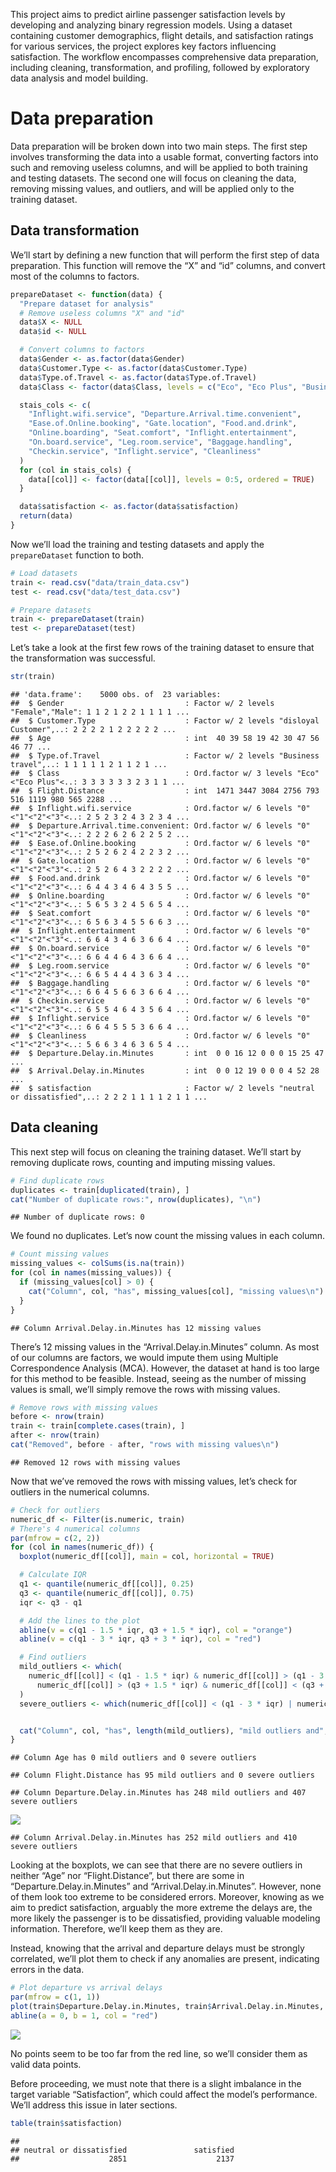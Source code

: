 <!-- README.md is generated from AirlineSatisfaction.Rmd. Please edit that file. -->

This project aims to predict airline passenger satisfaction levels by
developing and analyzing binary regression models. Using a dataset
containing customer demographics, flight details, and satisfaction
ratings for various services, the project explores key factors
influencing satisfaction. The workflow encompasses comprehensive data
preparation, including cleaning, transformation, and profiling, followed
by exploratory data analysis and model building.

# Data preparation

Data preparation will be broken down into two main steps. The first step
involves transforming the data into a usable format, converting factors
into such and removing useless columns, and will be applied to both
training and testing datasets. The second one will focus on cleaning the
data, removing missing values, and outliers, and will be applied only to
the training dataset.

## Data transformation

We’ll start by defining a new function that will perform the first step
of data preparation. This function will remove the “X” and “id” columns,
and convert most of the columns to factors.

``` r
prepareDataset <- function(data) {
  "Prepare dataset for analysis"
  # Remove useless columns "X" and "id"
  data$X <- NULL
  data$id <- NULL

  # Convert columns to factors
  data$Gender <- as.factor(data$Gender)
  data$Customer.Type <- as.factor(data$Customer.Type)
  data$Type.of.Travel <- as.factor(data$Type.of.Travel)
  data$Class <- factor(data$Class, levels = c("Eco", "Eco Plus", "Business"), ordered = TRUE)

  stais_cols <- c(
    "Inflight.wifi.service", "Departure.Arrival.time.convenient",
    "Ease.of.Online.booking", "Gate.location", "Food.and.drink",
    "Online.boarding", "Seat.comfort", "Inflight.entertainment",
    "On.board.service", "Leg.room.service", "Baggage.handling",
    "Checkin.service", "Inflight.service", "Cleanliness"
  )
  for (col in stais_cols) {
    data[[col]] <- factor(data[[col]], levels = 0:5, ordered = TRUE)
  }

  data$satisfaction <- as.factor(data$satisfaction)
  return(data)
}
```

Now we’ll load the training and testing datasets and apply the
`prepareDataset` function to both.

``` r
# Load datasets
train <- read.csv("data/train_data.csv")
test <- read.csv("data/test_data.csv")

# Prepare datasets
train <- prepareDataset(train)
test <- prepareDataset(test)
```

Let’s take a look at the first few rows of the training dataset to
ensure that the transformation was successful.

``` r
str(train)
```

    ## 'data.frame':    5000 obs. of  23 variables:
    ##  $ Gender                           : Factor w/ 2 levels "Female","Male": 1 1 2 1 2 2 1 1 1 1 ...
    ##  $ Customer.Type                    : Factor w/ 2 levels "disloyal Customer",..: 2 2 2 2 1 2 2 2 2 2 ...
    ##  $ Age                              : int  40 39 58 19 42 30 47 56 46 77 ...
    ##  $ Type.of.Travel                   : Factor w/ 2 levels "Business travel",..: 1 1 1 1 1 2 1 1 2 1 ...
    ##  $ Class                            : Ord.factor w/ 3 levels "Eco"<"Eco Plus"<..: 3 3 3 3 3 3 2 3 1 1 ...
    ##  $ Flight.Distance                  : int  1471 3447 3084 2756 793 516 1119 980 565 2288 ...
    ##  $ Inflight.wifi.service            : Ord.factor w/ 6 levels "0"<"1"<"2"<"3"<..: 2 5 2 3 2 4 3 2 3 4 ...
    ##  $ Departure.Arrival.time.convenient: Ord.factor w/ 6 levels "0"<"1"<"2"<"3"<..: 2 2 2 6 2 6 2 2 5 2 ...
    ##  $ Ease.of.Online.booking           : Ord.factor w/ 6 levels "0"<"1"<"2"<"3"<..: 2 5 2 6 2 4 2 2 3 2 ...
    ##  $ Gate.location                    : Ord.factor w/ 6 levels "0"<"1"<"2"<"3"<..: 2 5 2 6 4 3 2 2 2 2 ...
    ##  $ Food.and.drink                   : Ord.factor w/ 6 levels "0"<"1"<"2"<"3"<..: 6 4 4 3 4 6 4 3 5 5 ...
    ##  $ Online.boarding                  : Ord.factor w/ 6 levels "0"<"1"<"2"<"3"<..: 5 6 5 3 2 4 5 6 5 4 ...
    ##  $ Seat.comfort                     : Ord.factor w/ 6 levels "0"<"1"<"2"<"3"<..: 6 5 6 3 4 5 5 6 6 3 ...
    ##  $ Inflight.entertainment           : Ord.factor w/ 6 levels "0"<"1"<"2"<"3"<..: 6 6 4 3 4 6 3 6 6 4 ...
    ##  $ On.board.service                 : Ord.factor w/ 6 levels "0"<"1"<"2"<"3"<..: 6 6 4 4 6 4 3 6 6 4 ...
    ##  $ Leg.room.service                 : Ord.factor w/ 6 levels "0"<"1"<"2"<"3"<..: 6 6 5 4 4 4 3 6 3 4 ...
    ##  $ Baggage.handling                 : Ord.factor w/ 6 levels "0"<"1"<"2"<"3"<..: 6 6 4 5 6 6 3 6 6 4 ...
    ##  $ Checkin.service                  : Ord.factor w/ 6 levels "0"<"1"<"2"<"3"<..: 6 5 5 4 6 4 3 5 6 4 ...
    ##  $ Inflight.service                 : Ord.factor w/ 6 levels "0"<"1"<"2"<"3"<..: 6 6 4 5 5 5 3 6 6 4 ...
    ##  $ Cleanliness                      : Ord.factor w/ 6 levels "0"<"1"<"2"<"3"<..: 5 6 6 3 4 6 3 6 5 4 ...
    ##  $ Departure.Delay.in.Minutes       : int  0 0 16 12 0 0 0 15 25 47 ...
    ##  $ Arrival.Delay.in.Minutes         : int  0 0 12 19 0 0 0 4 52 28 ...
    ##  $ satisfaction                     : Factor w/ 2 levels "neutral or dissatisfied",..: 2 2 2 1 1 1 1 2 1 1 ...

## Data cleaning

This next step will focus on cleaning the training dataset. We’ll start
by removing duplicate rows, counting and imputing missing values.

``` r
# Find duplicate rows
duplicates <- train[duplicated(train), ]
cat("Number of duplicate rows:", nrow(duplicates), "\n")
```

    ## Number of duplicate rows: 0

We found no duplicates. Let’s now count the missing values in each
column.

``` r
# Count missing values
missing_values <- colSums(is.na(train))
for (col in names(missing_values)) {
  if (missing_values[col] > 0) {
    cat("Column", col, "has", missing_values[col], "missing values\n")
  }
}
```

    ## Column Arrival.Delay.in.Minutes has 12 missing values

There’s 12 missing values in the “Arrival.Delay.in.Minutes” column. As
most of our columns are factors, we would impute them using Multiple
Correspondence Analysis (MCA). However, the dataset at hand is too large
for this method to be feasible. Instead, seeing as the number of missing
values is small, we’ll simply remove the rows with missing values.

``` r
# Remove rows with missing values
before <- nrow(train)
train <- train[complete.cases(train), ]
after <- nrow(train)
cat("Removed", before - after, "rows with missing values\n")
```

    ## Removed 12 rows with missing values

Now that we’ve removed the rows with missing values, let’s check for
outliers in the numerical columns.

``` r
# Check for outliers
numeric_df <- Filter(is.numeric, train)
# There's 4 numerical columns
par(mfrow = c(2, 2))
for (col in names(numeric_df)) {
  boxplot(numeric_df[[col]], main = col, horizontal = TRUE)

  # Calculate IQR
  q1 <- quantile(numeric_df[[col]], 0.25)
  q3 <- quantile(numeric_df[[col]], 0.75)
  iqr <- q3 - q1

  # Add the lines to the plot
  abline(v = c(q1 - 1.5 * iqr, q3 + 1.5 * iqr), col = "orange")
  abline(v = c(q1 - 3 * iqr, q3 + 3 * iqr), col = "red")

  # Find outliers
  mild_outliers <- which(
    numeric_df[[col]] < (q1 - 1.5 * iqr) & numeric_df[[col]] > (q1 - 3 * iqr) |
      numeric_df[[col]] > (q3 + 1.5 * iqr) & numeric_df[[col]] < (q3 + 3 * iqr)
  )
  severe_outliers <- which(numeric_df[[col]] < (q1 - 3 * iqr) | numeric_df[[col]] > (q3 + 3 * iqr))


  cat("Column", col, "has", length(mild_outliers), "mild outliers and", length(severe_outliers), "severe outliers\n")
}
```

    ## Column Age has 0 mild outliers and 0 severe outliers

    ## Column Flight.Distance has 95 mild outliers and 0 severe outliers

    ## Column Departure.Delay.in.Minutes has 248 mild outliers and 407 severe outliers

![](images/unnamed-chunk-10-1.png)

    ## Column Arrival.Delay.in.Minutes has 252 mild outliers and 410 severe outliers

Looking at the boxplots, we can see that there are no severe outliers in
neither “Age” nor “Flight.Distance”, but there are some in
“Departure.Delay.in.Minutes” and “Arrival.Delay.in.Minutes”. However,
none of them look too extreme to be considered errors. Moreover, knowing
as we aim to predict satisfaction, arguably the more extreme the delays
are, the more likely the passenger is to be dissatisfied, providing
valuable modeling information. Therefore, we’ll keep them as they are.

Instead, knowing that the arrival and departure delays must be strongly
correlated, we’ll plot them to check if any anomalies are present,
indicating errors in the data.

``` r
# Plot departure vs arrival delays
par(mfrow = c(1, 1))
plot(train$Departure.Delay.in.Minutes, train$Arrival.Delay.in.Minutes, xlab = "Departure Delay (min)", ylab = "Arrival Delay (min)")
abline(a = 0, b = 1, col = "red")
```

![](images/unnamed-chunk-12-1.png)

No points seem to be too far from the red line, so we’ll consider them
as valid data points.

Before proceeding, we must note that there is a slight imbalance in the
target variable “Satisfaction”, which could affect the model’s
performance. We’ll address this issue in later sections.

``` r
table(train$satisfaction)
```

    ## 
    ## neutral or dissatisfied               satisfied 
    ##                    2851                    2137
